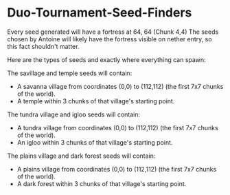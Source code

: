 # Duo-Tournament-Seed-Finders
 
Every seed generated will have a fortress at 64, 64 (Chunk 4,4)
The seeds chosen by Antoine will likely have the fortress visible on nether entry, so this fact shouldn't matter.

Here are the types of seeds and exactly where everything can spawn:

The savillage and temple seeds will contain:
- A savanna village from coordinates (0,0) to (112,112) (the first 7x7 chunks of the world).
- A temple within 3 chunks of that village's starting point.

The tundra village and igloo seeds will contain:
- A tundra village from coordinates (0,0) to (112,112) (the first 7x7 chunks of the world).
- An igloo within 3 chunks of that village's starting point.

The plains village and dark forest seeds will contain:
- A plains village from coordinates (0,0) to (112,112) (the first 7x7 chunks of the world).
- A dark forest within 3 chunks of that village's starting point.
